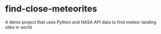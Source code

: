 # find-close-meteorites
A demo project that uses Python and NASA API data to find meteor landing sites in world

